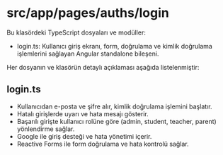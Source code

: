 # src/app/pages/auths/login

Bu klasördeki TypeScript dosyaları ve modüller:

- login.ts: Kullanıcı giriş ekranı, form, doğrulama ve kimlik doğrulama işlemlerini sağlayan Angular standalone bileşeni.

Her dosyanın ve klasörün detaylı açıklaması aşağıda listelenmiştir:

## login.ts
- Kullanıcıdan e-posta ve şifre alır, kimlik doğrulama işlemini başlatır.
- Hatalı girişlerde uyarı ve hata mesajı gösterir.
- Başarılı girişte kullanıcı rolüne göre (admin, student, teacher, parent) yönlendirme sağlar.
- Google ile giriş desteği ve hata yönetimi içerir.
- Reactive Forms ile form doğrulama ve hata kontrolü sağlar.
